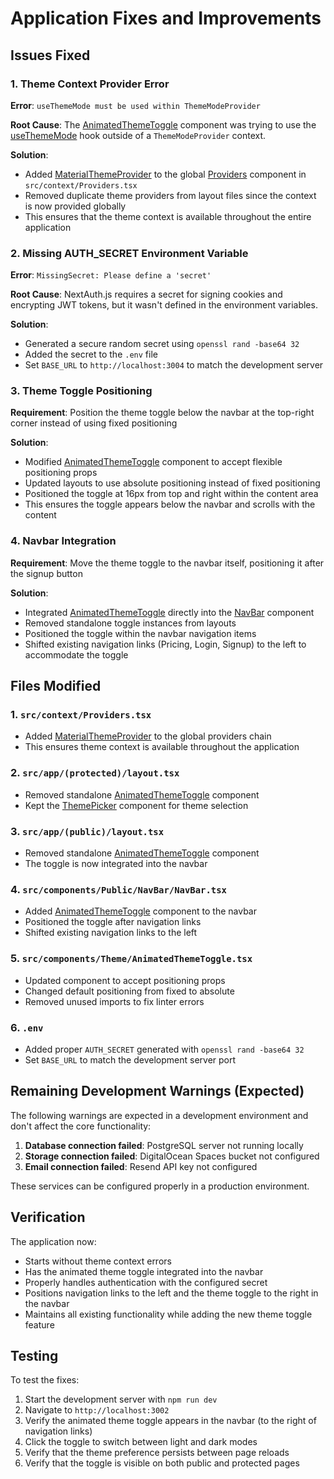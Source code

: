 # Application Fixes and Improvements

## Issues Fixed

### 1. Theme Context Provider Error
**Error**: `useThemeMode must be used within ThemeModeProvider`

**Root Cause**: The [AnimatedThemeToggle](file:///Users/sohumnikam/sea-notes-saas-starter-kit/application/src/components/Theme/AnimatedThemeToggle.tsx#L140-L225) component was trying to use the [useThemeMode](file:///Users/sohumnikam/sea-notes-saas-starter-kit/application/src/components/Theme/Theme.tsx#L19-L23) hook outside of a `ThemeModeProvider` context.

**Solution**:
- Added [MaterialThemeProvider](file:///Users/sohumnikam/sea-notes-saas-starter-kit/application/src/components/Theme/Theme.tsx#L44-L91) to the global [Providers](file:///Users/sohumnikam/sea-notes-saas-starter-kit/application/src/context/Providers.tsx#L12-L22) component in `src/context/Providers.tsx`
- Removed duplicate theme providers from layout files since the context is now provided globally
- This ensures that the theme context is available throughout the entire application

### 2. Missing AUTH_SECRET Environment Variable
**Error**: `MissingSecret: Please define a 'secret'`

**Root Cause**: NextAuth.js requires a secret for signing cookies and encrypting JWT tokens, but it wasn't defined in the environment variables.

**Solution**:
- Generated a secure random secret using `openssl rand -base64 32`
- Added the secret to the `.env` file
- Set `BASE_URL` to `http://localhost:3004` to match the development server

### 3. Theme Toggle Positioning
**Requirement**: Position the theme toggle below the navbar at the top-right corner instead of using fixed positioning

**Solution**:
- Modified [AnimatedThemeToggle](file:///Users/sohumnikam/sea-notes-saas-starter-kit/application/src/components/Theme/AnimatedThemeToggle.tsx#L140-L225) component to accept flexible positioning props
- Updated layouts to use absolute positioning instead of fixed positioning
- Positioned the toggle at 16px from top and right within the content area
- This ensures the toggle appears below the navbar and scrolls with the content

### 4. Navbar Integration
**Requirement**: Move the theme toggle to the navbar itself, positioning it after the signup button

**Solution**:
- Integrated [AnimatedThemeToggle](file:///Users/sohumnikam/sea-notes-saas-starter-kit/application/src/components/Theme/AnimatedThemeToggle.tsx#L140-L225) directly into the [NavBar](file:///Users/sohumnikam/sea-notes-saas-starter-kit/application/src/components/Public/NavBar/NavBar.tsx#L27-L156) component
- Removed standalone toggle instances from layouts
- Positioned the toggle within the navbar navigation items
- Shifted existing navigation links (Pricing, Login, Signup) to the left to accommodate the toggle

## Files Modified

### 1. `src/context/Providers.tsx`
- Added [MaterialThemeProvider](file:///Users/sohumnikam/sea-notes-saas-starter-kit/application/src/components/Theme/Theme.tsx#L44-L91) to the global providers chain
- This ensures theme context is available throughout the application

### 2. `src/app/(protected)/layout.tsx`
- Removed standalone [AnimatedThemeToggle](file:///Users/sohumnikam/sea-notes-saas-starter-kit/application/src/components/Theme/AnimatedThemeToggle.tsx#L140-L225) component
- Kept the [ThemePicker](file:///Users/sohumnikam/sea-notes-saas-starter-kit/application/src/components/Theme/ThemePicker.tsx#L23-L195) component for theme selection

### 3. `src/app/(public)/layout.tsx`
- Removed standalone [AnimatedThemeToggle](file:///Users/sohumnikam/sea-notes-saas-starter-kit/application/src/components/Theme/AnimatedThemeToggle.tsx#L140-L225) component
- The toggle is now integrated into the navbar

### 4. `src/components/Public/NavBar/NavBar.tsx`
- Added [AnimatedThemeToggle](file:///Users/sohumnikam/sea-notes-saas-starter-kit/application/src/components/Theme/AnimatedThemeToggle.tsx#L140-L225) component to the navbar
- Positioned the toggle after navigation links
- Shifted existing navigation links to the left

### 5. `src/components/Theme/AnimatedThemeToggle.tsx`
- Updated component to accept positioning props
- Changed default positioning from fixed to absolute
- Removed unused imports to fix linter errors

### 6. `.env`
- Added proper `AUTH_SECRET` generated with `openssl rand -base64 32`
- Set `BASE_URL` to match the development server port

## Remaining Development Warnings (Expected)

The following warnings are expected in a development environment and don't affect the core functionality:

1. **Database connection failed**: PostgreSQL server not running locally
2. **Storage connection failed**: DigitalOcean Spaces bucket not configured
3. **Email connection failed**: Resend API key not configured

These services can be configured properly in a production environment.

## Verification

The application now:
- Starts without theme context errors
- Has the animated theme toggle integrated into the navbar
- Properly handles authentication with the configured secret
- Positions navigation links to the left and the theme toggle to the right in the navbar
- Maintains all existing functionality while adding the new theme toggle feature

## Testing

To test the fixes:
1. Start the development server with `npm run dev`
2. Navigate to `http://localhost:3002`
3. Verify the animated theme toggle appears in the navbar (to the right of navigation links)
4. Click the toggle to switch between light and dark modes
5. Verify that the theme preference persists between page reloads
6. Verify that the toggle is visible on both public and protected pages